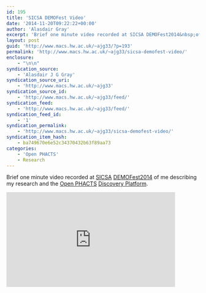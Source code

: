 ```yaml
---
id: 195
title: 'SICSA DEMOFest Video'
date: '2014-11-20T09:22:22+00:00'
author: 'Alasdair Gray'
excerpt: 'Brief one minute video recorded at SICSA DEMOFest2014&nbsp;of me describing my research and the Open PHACTS Discovery Platform.'
layout: post
guid: 'http://www.macs.hw.ac.uk/~ajg33/?p=193'
permalink: 'http://www.macs.hw.ac.uk/~ajg33/sicsa-demofest-video/'
enclosure:
    - "\n\n"
syndication_source:
    - 'Alasdair J G Gray'
syndication_source_uri:
    - 'http://www.macs.hw.ac.uk/~ajg33'
syndication_source_id:
    - 'http://www.macs.hw.ac.uk/~ajg33/feed/'
syndication_feed:
    - 'http://www.macs.hw.ac.uk/~ajg33/feed/'
syndication_feed_id:
    - '1'
syndication_permalink:
    - 'http://www.macs.hw.ac.uk/~ajg33/sicsa-demofest-video/'
syndication_item_hash:
    - ba749670e6e52c34370432b63f89aa73
categories:
    - 'Open PHACTS'
    - Research
---
```


Brief one minute video recorded at [SICSA](http://www.sicsa.ac.uk/) [DEMOFest2014](http://www.sicsa.ac.uk/knowledge-exchange/industry-collaboration/demofest/) of me describing my research and the [Open PHACTS](http://www.openphacts.org/) [Discovery Platform](https://dev.openphacts.org/).

<iframe allowfullscreen="allowfullscreen" frameborder="0" height="248" src="http://www.youtube.com/embed/ssaKsVJWV28" width="440"></iframe>